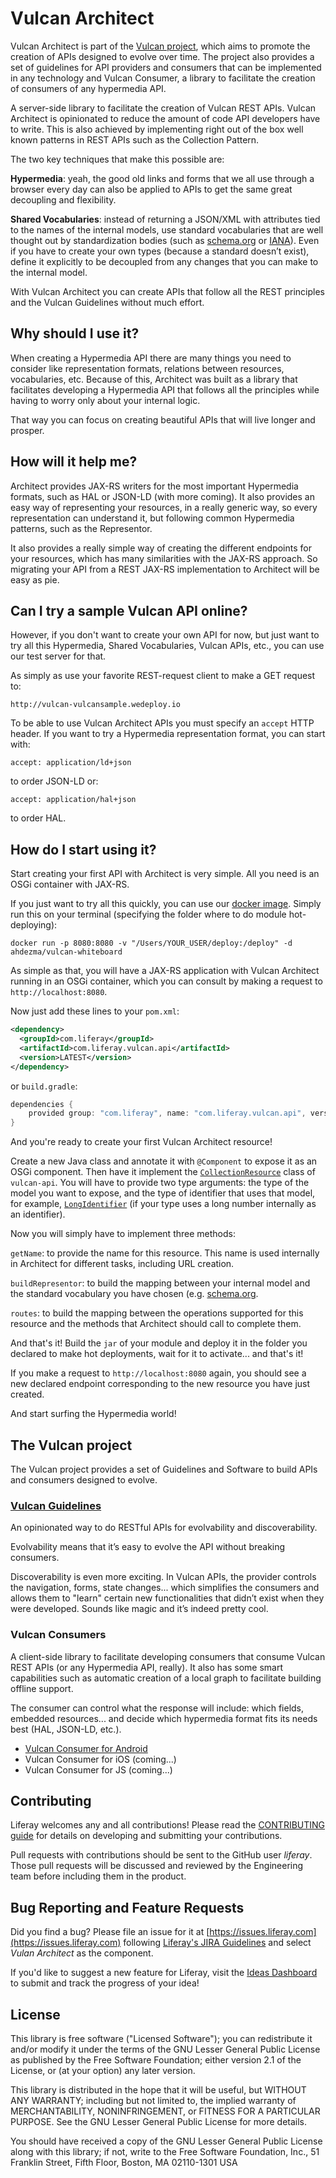 # Vulcan Architect

Vulcan Architect is part of the [Vulcan project](#the-vulcan-project), which aims to promote the creation of APIs designed to evolve over time. The project also provides a set of guidelines for API providers and consumers that can be implemented in any technology and Vulcan Consumer, a library to facilitate the creation of consumers of any hypermedia API.

A server-side library to facilitate the creation of Vulcan REST APIs. Vulcan Architect is opinionated to reduce the amount of code API developers have to write. This is also achieved by implementing right out of the box well known patterns in REST APIs such as the Collection Pattern.

The two key techniques that make this possible are:

**Hypermedia**: yeah, the good old links and forms that we all use through a browser every day can also be applied to APIs to get the same great decoupling and flexibility.

**Shared Vocabularies**: instead of returning a JSON/XML with attributes tied to the names of the internal models, use standard vocabularies that are well thought out by standardization bodies (such as [schema.org](https://schema.org) or [IANA](https://www.iana.org/assignments/link-relations/link-relations.xhtml)). Even if you have to create your own types (because a standard doesn’t exist), define it explicitly to be decoupled from any changes that you can make to the internal model.

With Vulcan Architect you can create APIs that follow all the REST principles and the Vulcan Guidelines without much effort.

## Why should I use it?

When creating a Hypermedia API there are many things you need to consider like representation formats, relations between resources, vocabularies, etc. Because of this, Architect was built as a library that facilitates developing a Hypermedia API that follows all the principles while having to worry only about your internal logic.

That way you can focus on creating beautiful APIs that will live longer and prosper.

## How will it help me?

Architect provides JAX-RS writers for the most important Hypermedia formats, such as HAL or JSON-LD (with more coming). It also provides an easy way of representing your resources, in a really generic way, so every representation can understand it, but following common Hypermedia patterns, such as the Representor.

It also provides a really simple way of creating the different endpoints for your resources, which has many similarities with the JAX-RS approach. So migrating your API from a REST JAX-RS implementation to Architect will be easy as pie.

## Can I try a sample Vulcan API online?

However, if you don't want to create your own API for now, but just want to try all this Hypermedia, Shared Vocabularies, Vulcan APIs, etc., you can use our test server for that.

As simply as use your favorite REST-request client to make a GET request to:

`http://vulcan-vulcansample.wedeploy.io`

To be able to use Vulcan Architect APIs you must specify an `accept` HTTP header. If you want to try a Hypermedia representation format, you can start with:

`accept: application/ld+json`

to order JSON-LD or:

`accept: application/hal+json`

to order HAL.

## How do I start using it?

Start creating your first API with Architect is very simple. All you need is an OSGi container with JAX-RS.

If you just want to try all this quickly, you can use our [docker image](https://hub.docker.com/r/ahdezma/vulcan-whiteboard/). Simply run this on your terminal (specifying the folder where to do module hot-deploying):

```
docker run -p 8080:8080 -v "/Users/YOUR_USER/deploy:/deploy" -d ahdezma/vulcan-whiteboard
```

As simple as that, you will have a JAX-RS application with Vulcan Architect running in an OSGi container, which you can consult by making a request to `http://localhost:8080`.

Now just add these lines to your `pom.xml`:

```xml
<dependency>
  <groupId>com.liferay</groupId>
  <artifactId>com.liferay.vulcan.api</artifactId>
  <version>LATEST</version>
</dependency>
```

or `build.gradle`:

```groovy
dependencies {
	provided group: "com.liferay", name: "com.liferay.vulcan.api", version: "LATEST"
}
```

And you're ready to create your first Vulcan Architect resource!

Create a new Java class and annotate it with `@Component` to expose it as an OSGi component. Then have it implement the [`CollectionResource`](https://github.com/liferay/com-liferay-vulcan/blob/master/vulcan-api/src/main/java/com/liferay/vulcan/resource/CollectionResource.java) class of `vulcan-api`. You will have to provide two type arguments: the type of the model you want to expose, and the type of identifier that uses that model, for example, [`LongIdentifier`](https://github.com/liferay/com-liferay-vulcan/blob/master/vulcan-api/src/main/java/com/liferay/vulcan/resource/identifier/LongIdentifier.java) (if your type uses a long number internally as an identifier).

Now you will simply have to implement three methods:

`getName`: to provide the name for this resource. This name is used internally in Architect for different tasks, including URL creation.

`buildRepresentor`: to build the mapping between your internal model and the standard vocabulary you have chosen (e.g. [schema.org](https://schema.org).

`routes`: to build the mapping between the operations supported for this resource and the methods that Architect should call to complete them.

And that's it! Build the `jar` of your module and deploy it in the folder you declared to make hot deployments, wait for it to activate... and that's it!

If you make a request to `http://localhost:8080` again, you should see a new declared endpoint corresponding to the new resource you have just created.

And start surfing the Hypermedia world!

## The Vulcan project

The Vulcan project provides a set of Guidelines and Software to build APIs and consumers designed to evolve.

### [Vulcan Guidelines](https://vulcan.wedeploy.io/guidelines/)

An opinionated way to do RESTful APIs for evolvability and discoverability.

Evolvability means that it’s easy to evolve the API without breaking consumers.

Discoverability is even more exciting. In Vulcan APIs, the provider controls the navigation, forms, state changes... which simplifies the consumers and allows them to "learn" certain new functionalities that didn’t exist when they were developed. Sounds like magic and it’s indeed pretty cool.

### Vulcan Consumers

A client-side library to facilitate developing consumers that consume Vulcan REST APIs (or any Hypermedia API, really). It also has some smart capabilities such as automatic creation of a local graph to facilitate building offline support.

The consumer can control what the response will include: which fields, embedded resources... and decide which hypermedia format fits its needs best (HAL, JSON-LD, etc.).

- [Vulcan Consumer for Android](https://github.com/liferay-mobile/vulcan-consumer-android)
- Vulcan Consumer for iOS (coming...)
- Vulcan Consumer for JS (coming...)

## Contributing
Liferay welcomes any and all contributions! Please read the [CONTRIBUTING guide](https://github.com/liferay/liferay-portal/blob/master/CONTRIBUTING.markdown) for details on developing and submitting your contributions.

Pull requests with contributions should be sent to the GitHub user *liferay*. Those pull requests will be discussed and reviewed by the Engineering team before including them in the product.

## Bug Reporting and Feature Requests
Did you find a bug? Please file an issue for it at [https://issues.liferay.com](https://issues.liferay.com) following [Liferay's JIRA Guidelines](http://www.liferay.com/community/wiki/-/wiki/Main/JIRA) and select *Vulan Architect* as the component.

If you'd like to suggest a new feature for Liferay, visit the [Ideas Dashboard](https://dev.liferay.com/participate/ideas) to submit and track the progress of your idea!

## License
This library is free software ("Licensed Software"); you can redistribute it and/or modify it under the terms of the GNU Lesser General Public License as published by the Free Software Foundation; either version 2.1 of the License, or (at your option) any later version.

This library is distributed in the hope that it will be useful, but WITHOUT ANY WARRANTY; including but not limited to, the implied warranty of MERCHANTABILITY, NONINFRINGEMENT, or FITNESS FOR A PARTICULAR PURPOSE. See the GNU Lesser General Public License for more details.

You should have received a copy of the GNU Lesser General Public License along with this library; if not, write to the Free Software Foundation, Inc., 51 Franklin Street, Fifth Floor, Boston, MA 02110-1301 USA